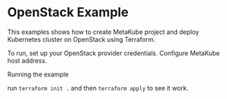 # OpenStack Example

This examples shows how to create MetaKube project and deploy Kubernetes cluster on OpenStack using Terraform.

To run, set up your OpenStack provider credentials. Configure MetaKube host address.

Running the example

run `terraform init .` and then `terraform apply` to see it work.
